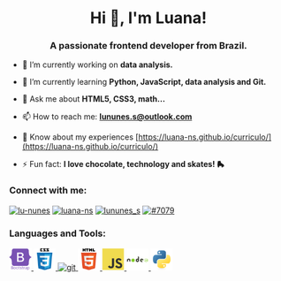 <h1 align="center">Hi 👋, I'm Luana!</h1>
<h3 align="center">A passionate frontend developer from Brazil.</h3>

- 🔭 I’m currently working on **data analysis.**

- 🌱 I’m currently learning **Python, JavaScript, data analysis and Git.**

- 💬 Ask me about **HTML5, CSS3, math...**

- 📫 How to reach me: **lununes.s@outlook.com**

- 📄 Know about my experiences [https://luana-ns.github.io/curriculo/](https://luana-ns.github.io/curriculo/)

- ⚡ Fun fact: **I love chocolate, technology and skates! :roller_skate:**

<h3 align="left">Connect with me:</h3>
<p align="left">
<a href="https://linkedin.com/in/lu-nunes" target="blank"><img align="center" src="https://raw.githubusercontent.com/rahuldkjain/github-profile-readme-generator/master/src/images/icons/Social/linked-in-alt.svg" alt="lu-nunes" height="30" width="40" /></a>
<a href="https://instagram.com/luana_ns" target="blank"><img align="center" src="https://raw.githubusercontent.com/rahuldkjain/github-profile-readme-generator/master/src/images/icons/Social/instagram.svg" alt="luana-ns" height="30" width="40" /></a>
<a href="https://www.hackerrank.com/lununes_s" target="blank"><img align="center" src="https://raw.githubusercontent.com/rahuldkjain/github-profile-readme-generator/master/src/images/icons/Social/hackerrank.svg" alt="lununes_s" height="30" width="40" /></a>
<a href="https://discord.gg/#7079" target="blank"><img align="center" src="https://raw.githubusercontent.com/rahuldkjain/github-profile-readme-generator/master/src/images/icons/Social/discord.svg" alt="#7079" height="30" width="40" /></a>
</p>

<h3 align="left">Languages and Tools:</h3>
<p align="left"> <a href="https://getbootstrap.com" target="_blank" rel="noreferrer"> <img src="https://raw.githubusercontent.com/devicons/devicon/master/icons/bootstrap/bootstrap-plain-wordmark.svg" alt="bootstrap" width="40" height="40"/> </a> <a href="https://www.w3schools.com/css/" target="_blank" rel="noreferrer"> <img src="https://raw.githubusercontent.com/devicons/devicon/master/icons/css3/css3-original-wordmark.svg" alt="css3" width="40" height="40"/> </a> <a href="https://git-scm.com/" target="_blank" rel="noreferrer"> <img src="https://www.vectorlogo.zone/logos/git-scm/git-scm-icon.svg" alt="git" width="40" height="40"/> </a> <a href="https://www.w3.org/html/" target="_blank" rel="noreferrer"> <img src="https://raw.githubusercontent.com/devicons/devicon/master/icons/html5/html5-original-wordmark.svg" alt="html5" width="40" height="40"/> </a> <a href="https://developer.mozilla.org/en-US/docs/Web/JavaScript" target="_blank" rel="noreferrer"> <img src="https://raw.githubusercontent.com/devicons/devicon/master/icons/javascript/javascript-original.svg" alt="javascript" width="40" height="40"/> </a> <a href="https://nodejs.org" target="_blank" rel="noreferrer"> <img src="https://raw.githubusercontent.com/devicons/devicon/master/icons/nodejs/nodejs-original-wordmark.svg" alt="nodejs" width="40" height="40"/> </a> <a href="https://www.python.org" target="_blank" rel="noreferrer"> <img src="https://raw.githubusercontent.com/devicons/devicon/master/icons/python/python-original.svg" alt="python" width="40" height="40"/> </a> </p>

<!-- <p><img align="left" src="https://github-readme-stats.vercel.app/api/top-langs?username=luana-ns&show_icons=true&title_color=dd6387&text_color=ffffff&bg_color=282a36&locale=en&layout=compact" alt="luana-ns" /></p>

<p>&nbsp;<img align="center" src="https://github-readme-stats.vercel.app/api?username=luana-ns&show_icons=true&title_color=dd6387&text_color=ffffff&bg_color=282a36&locale=en" alt="luana-ns" /></p> --!>

